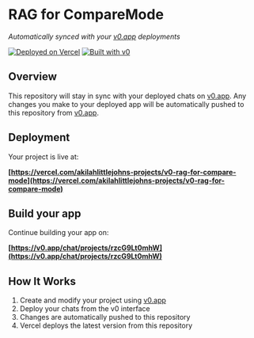 # RAG for CompareMode

*Automatically synced with your [v0.app](https://v0.app) deployments*

[![Deployed on Vercel](https://img.shields.io/badge/Deployed%20on-Vercel-black?style=for-the-badge&logo=vercel)](https://vercel.com/akilahlittlejohns-projects/v0-rag-for-compare-mode)
[![Built with v0](https://img.shields.io/badge/Built%20with-v0.app-black?style=for-the-badge)](https://v0.app/chat/projects/rzcG9Lt0mhW)

## Overview

This repository will stay in sync with your deployed chats on [v0.app](https://v0.app).
Any changes you make to your deployed app will be automatically pushed to this repository from [v0.app](https://v0.app).

## Deployment

Your project is live at:

**[https://vercel.com/akilahlittlejohns-projects/v0-rag-for-compare-mode](https://vercel.com/akilahlittlejohns-projects/v0-rag-for-compare-mode)**

## Build your app

Continue building your app on:

**[https://v0.app/chat/projects/rzcG9Lt0mhW](https://v0.app/chat/projects/rzcG9Lt0mhW)**

## How It Works

1. Create and modify your project using [v0.app](https://v0.app)
2. Deploy your chats from the v0 interface
3. Changes are automatically pushed to this repository
4. Vercel deploys the latest version from this repository